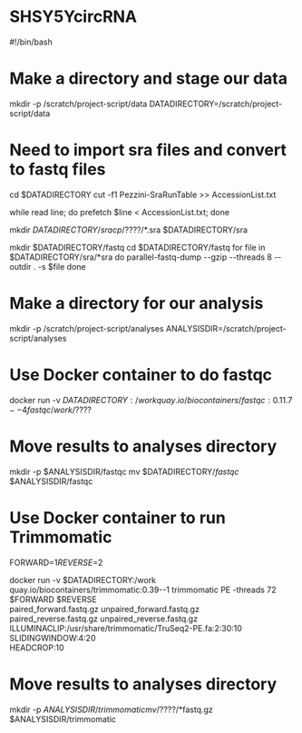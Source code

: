 # SHSY5YcircRNA
#!/bin/bash

# Make a directory and stage our data

mkdir -p /scratch/project-script/data
DATADIRECTORY=/scratch/project-script/data

# Need to import sra files and convert to fastq files
cd $DATADIRECTORY
cut -f1 Pezzini-SraRunTable >> AccessionList.txt

while read line;
do prefetch $line < AccessionList.txt;
done

mkdir $DATADIRECTORY/sra
cp /????$/*.sra $DATADIRECTORY/sra

mkdir $DATADIRECTORY/fastq
cd $DATADIRECTORY/fastq
for file in $DATADIRECTORY/sra/*sra
do parallel-fastq-dump --gzip --threads 8 --outdir . -s $file
done

# Make a directory for our analysis
mkdir -p /scratch/project-script/analyses
ANALYSISDIR=/scratch/project-script/analyses

# Use Docker container to do fastqc
docker run -v $DATADIRECTORY:/work quay.io/biocontainers/fastqc:0.11.7--4 fastqc /work/????$

# Move results to analyses directory
mkdir -p $ANALYSISDIR/fastqc
mv $DATADIRECTORY/*fastqc* $ANALYSISDIR/fastqc

# Use Docker container to run Trimmomatic
FORWARD=$1
REVERSE=$2

docker run -v $DATADIRECTORY:/work quay.io/biocontainers/trimmomatic:0.39--1 trimmomatic PE -threads 72 $FORWARD $REVERSE\
    paired_forward.fastq.gz unpaired_forward.fastq.gz\
    paired_reverse.fastq.gz unpaired_reverse.fastq.gz\
    ILLUMINACLIP:/usr/share/trimmomatic/TruSeq2-PE.fa:2:30:10\
    SLIDINGWINDOW:4:20\
    HEADCROP:10

# Move results to analyses directory
mkdir -p $ANALYSISDIR/trimmomatic
mv /????$/*fastq.gz $ANALYSISDIR/trimmomatic
